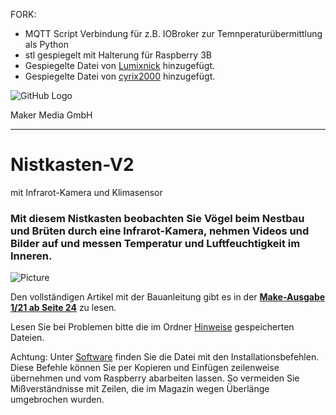 FORK:
- MQTT Script Verbindung für z.B. IOBroker zur Temnperaturübermittlung als Python
- stl gespiegelt mit Halterung für Raspberry 3B
- Gespiegelte Datei von <a href="https://github.com/Lumixnick">Lumixnick</a> hinzugefügt.
- Gespiegelte Datei von <a href="https://github.com/cyrix2000">cyrix2000</a> hinzugefügt.


![GitHub Logo](http://www.heise.de/make/icons/make_logo.png)

Maker Media GmbH
*** 

# Nistkasten-V2
mit Infrarot-Kamera und Klimasensor

### Mit diesem Nistkasten beobachten Sie Vögel beim Nestbau und Brüten durch eine Infrarot-Kamera, nehmen Videos und Bilder auf und messen Temperatur und Luftfeuchtigkeit im Inneren.

![Picture](https://github.com/MakeMagazinDE/Nistkasten-V2/blob/main/14-29-58.jpg) 

Den vollständigen Artikel mit der Bauanleitung gibt es in der **[Make-Ausgabe 1/21 ab Seite 24](https://www.heise.de/select/make/2021/1/2020408465876482831)** zu lesen. 

Lesen Sie bei Problemen bitte die im Ordner [Hinweise](https://github.com/MakeMagazinDE/Nistkasten-V2/blob/main/Hinweise/Problembehebung.md) gespeicherten Dateien.

Achtung: Unter [Software](https://github.com/MakeMagazinDE/Nistkasten-V2/blob/main/Software/Installationsbefehle.txt) finden Sie die Datei mit den Installationsbefehlen. Diese Befehle können Sie per Kopieren und Einfügen zeilenweise übernehmen und vom Raspberry abarbeiten lassen. So vermeiden Sie Mißverständnisse mit Zeilen, die im Magazin wegen Überlänge umgebrochen wurden.

